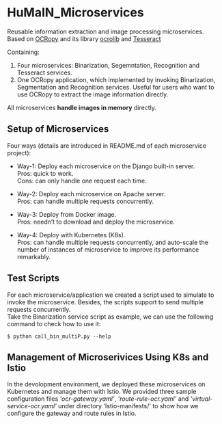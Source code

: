 # HuMaIN_Microservices
Reusable information extraction and image processing microservices. Based on [OCRopy](https://github.com/tmbdev/ocropy) and its library [ocrolib](https://github.com/tmbdev/ocropy/tree/master/ocrolib) and [Tesseract](https://github.com/tesseract-ocr/tesseract)

Containing:<br/>
1) Four microservices: Binarization, Segemntation, Recognition and Tesseract services.<br/>
2) One OCRopy application, which implemented by invoking Binarization, Segmentation and Recognition services. Useful for users who want to use OCRopy to extract the image information directly.<br/>

All microservices **handle images in memory** directly.<br/>

## Setup of Microservices
Four ways (details are introduced in README.md of each microservice project):<br/>

* Way-1: Deploy each microservice on the Django built-in server.<br/>
Pros: quick to work.<br/>
Cons: can only handle one request each time.<br/>

* Way-2: Deploy each microservice on Apache server.<br/>
Pros: can handle multiple requests concurrently.<br/>

* Way-3: Deploy from Docker image.<br/>
Pros: needn’t to download and deploy the microservice.<br/>

* Way-4: Deploy with Kubernetes (K8s).<br/>
Pros: can handle multiple requests concurrently, and auto-scale the number of instances of microservice to improve its performance remarkably.

## Test Scripts
For each microservice/application we created a script used to simulate to invoke the microservice. Besides, the scripts support to send multiple requests concurrently.<br/>
Take the Binarization service script as example, we can use the following command to check how to use it:<br/>
```
$ python call_bin_multiP.py --help
```

## Management of Microserivices Using K8s and Istio
In the devolopment environment, we deployed these microservices on Kubernetes and manage them with Istio. We provided three sample configuration files *'ocr-gateway.yaml'*, *'route-rule-ocr.yaml'* and *'virtual-service-ocr.yaml'* under directory 'Istio-manifests/' to show how we configure the gateway and route rules in Istio.
